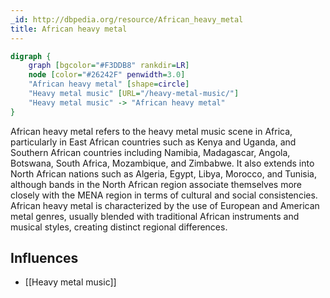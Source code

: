 ```yaml
---
_id: http://dbpedia.org/resource/African_heavy_metal
title: African heavy metal
---
```


```dot
digraph {
	graph [bgcolor="#F3DDB8" rankdir=LR]
	node [color="#26242F" penwidth=3.0]
	"African heavy metal" [shape=circle]
	"Heavy metal music" [URL="/heavy-metal-music/"]
	"Heavy metal music" -> "African heavy metal"
}
```

African heavy metal refers to the heavy metal music scene in Africa, particularly in East African countries such as Kenya and Uganda, and Southern African countries including Namibia, Madagascar, Angola, Botswana, South Africa, Mozambique, and Zimbabwe. It also extends into North African nations such as Algeria, Egypt, Libya, Morocco, and Tunisia, although bands in the North African region associate themselves more closely with the MENA region in terms of cultural and social consistencies. African heavy metal is characterized by the use of European and American metal genres, usually blended with traditional African instruments and musical styles, creating distinct regional differences.

## Influences

- [[Heavy metal music]]
